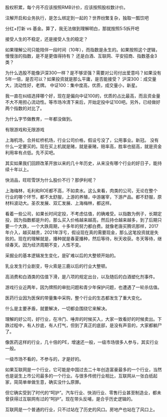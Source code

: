 股权积累，每个月不应该按照RMB计价，应该按照股权数计价。

注解开启和业务执行，是怎么绑定到一起的？世界纷繁复杂，独取一瓢饮吧

分红+打新 vs 基金。算了，我无法做到理解明白，那就按照5:5拆开吧

接受人生的不稳定，还是接受人生的稳定？

如果理解公司只能陪伴一段时间（10年），而指数是永生的。如果按照这个逻辑，慢慢涨的指数，是不是更值得持有？
还是白酒、互联网、平安招商、指数基金3类？

为什么选股不能像沪深300一样？是不够坚强？需要对公司付出爱意吗？如果没有5年一倍，是否可以？如果投资就是那么平庸，是否能接受？
沪深300：成交量大，流动性好，老牌。
中证100：集中度高，优质，成交量小，新星。

我一直在纠结选择哪个好，现在是偏向中证100的，优质的占比最高，而且资金量不大不用担心流动性。等市场冷清下来后，开始定投中证100吧。另外，已经做好两个指数的对比了。

为什么字节做教育，一年都没做到。

有限游戏和无限游戏

上海机场，合并虹桥机场，行业公司价格，假设亏没了，公用事业。新冠。
没有什么一定要买的。现在买上机就是赌，就是豪赌，赔率高，胜率也挺高，就是资金利用率有点低。先不买吧。

其实如果我们回顾改革开放以来的几十年历史，从来没有哪个行业的好日子，能持续十年以上。

快消品，旺旺雪饼为什么股价不行？那伊利呢？

上海梅林，毛利和ROE都不高，不如卖水。这么来看，肉类的公司，无论在整个行业的哪个环节，都不太舒服，上游的养殖，中游屠宰，下游产品。都不舒服，原材料波动大。圣农发展、双汇发展、上海梅林，都这样。

看着一些公司，如果长时间定投，不考虑估值，的确难受。以指数为例子，长期定投，因为指数都是升的，那么买入价格越来越高，然后持仓越来越多，到了后期只要一个大跌，一个大跌周期，十多年的努力都白费。就像老唐买腾讯那样，2017年介入，越买越贵，2021年浮亏，假设现在真的需要现金，那么这笔投资就是失败的。现在的理解就是，播种就是春夏播种，然后等待，秋天收获。冬天等待，继续春天。因为经济周期不变，人性不变。

采掘业的基本逻辑发生变化，是矿难以后的大整顿开始的。

乳业发生行业剧变，导火索是三鹿以后的行业大整顿。

高消费和白酒类的估值下滑，是八项的规定出台，以及随后的白酒塑化剂事件。

游戏行业近两年，因为牌照的审批问题和青少年保护问题，也遭遇了一轮杀估值。

医药行业因为医保的带量集中采购，整个行业的生态都发生了重大变化。

什么是主要矛盾，就要解决，一切都会围绕它来解决。

理解的好公司，好行业，在冷门、唾弃的时候买入，大家一致看好的时候卖出。下跌过程中，有人抄底，有人打气，但到了真正的底部，是没有声音的，大家都躺尸了。

像医药这样的行业，几十倍的PE，增速还一般，一级市场很多人参与，其实行业一般。

一级市场不看的，不参与的，才是好的。

如果互联网是一个行业，它可能是中国过去二十年创造富豪最多的一个行业，当然也是诞生上市公司最多的一个行业。与很多传统行业相比，互联网从一张白纸起家，简简单单做生意，确实没什么原罪。

但它确实受到了时代的“呵护”。汽车行业、快消行业、零售行业甚至制造业，都未曾获得过互联网有过的“呵护”。现在带头反哺，是合乎历史逻辑的。

互联网是一个普通的行业，只不过站在了历史的风口。房地产也站在了风口上。
